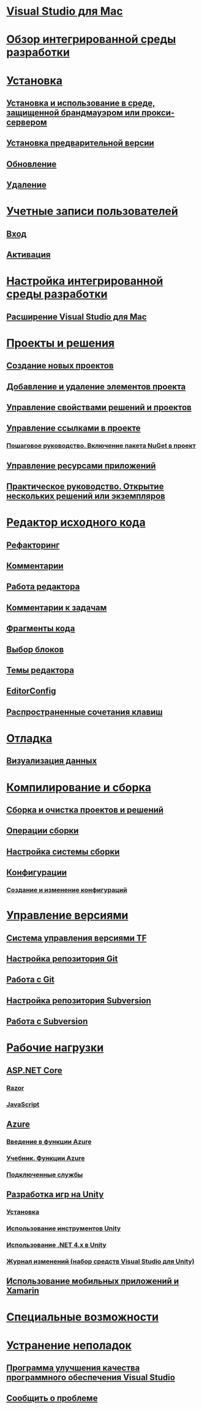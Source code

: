 # [Visual Studio для Mac](/visualstudio/mac/)
# [Обзор интегрированной среды разработки](ide-tour.md)

# [Установка](installation.md)
## [Установка и использование в среде, защищенной брандмауэром или прокси-сервером](/visualstudio/mac/install-behind-a-firewall-or-proxy-server)
## [Установка предварительной версии](/visualstudio/mac/install-preview)
## [Обновление](/visualstudio/mac/update)
## [Удаление](/visualstudio/mac/uninstall)


# [Учетные записи пользователей](/visualstudio/mac/user-accounts)
## [Вход](/visualstudio/mac/signing-in)
## [Активация](/visualstudio/mac/activation)

# [Настройка интегрированной среды разработки](/visualstudio/mac/customizing-the-ide)
## [Расширение Visual Studio для Mac](/visualstudio/mac/extending-visual-studio-mac)


# [Проекты и решения](/visualstudio/mac/projects-and-solutions)
## [Создание новых проектов](/visualstudio/mac/create-new-projects)
## [Добавление и удаление элементов проекта](/visualstudio/mac/add-and-remove-project-items)
## [Управление свойствами решений и проектов](/visualstudio/mac/managing-solutions-and-project-properties)
## [Управление ссылками в проекте](/visualstudio/mac/managing-references-in-a-project)
### [Пошаговое руководство. Включение пакета NuGet в проект](/visualstudio/mac/nuget-walkthrough)
## [Управление ресурсами приложений](/visualstudio/mac/managing-app-resources)
## [Практическое руководство. Открытие нескольких решений или экземпляров](/visualstudio/mac/open-multiple-solutions)

# [Редактор исходного кода](/visualstudio/mac/source-editor)
## [Рефакторинг](/visualstudio/mac/refactoring)
## [Комментарии](/visualstudio/mac/comments)
## [Работа редактора](/visualstudio/mac/editor-behavior)
## [Комментарии к задачам](/visualstudio/mac/task-comments)
## [Фрагменты кода](/visualstudio/mac/snippets)
## [Выбор блоков](/visualstudio/mac/block-selection)
## [Темы редактора](/visualstudio/mac/editor-themes)
## [EditorConfig](/visualstudio/mac/editorconfig)
## [Распространенные сочетания клавиш](/visualstudio/mac/keyboard-shortcuts)

# [Отладка](/visualstudio/mac/debugging)
## [Визуализация данных](/visualstudio/mac/data-visualizations)

# [Компилирование и сборка](/visualstudio/mac/compiling-and-building)
## [Сборка и очистка проектов и решений](/visualstudio/mac/building-and-cleaning-projects-and-solutions)
## [Операции сборки](/visualstudio/mac/build-actions)
## [Настройка системы сборки](/visualstudio/mac/customizing-build-system)
## [Конфигурации](/visualstudio/mac/configurations)
### [Создание и изменение конфигураций](/visualstudio/mac/create-and-edit-configurations)

# [Управление версиями](/visualstudio/mac/version-control)
## [Система управления версиями TF](/visualstudio/mac/tf-version-control)
## [Настройка репозитория Git](/visualstudio/mac/set-up-git-repository)
## [Работа с Git](/visualstudio/mac/working-with-git)
## [Настройка репозитория Subversion](/visualstudio/mac/set-up-subversion-repository)
## [Работа с Subversion](/visualstudio/mac/working-with-subversion)

# [Рабочие нагрузки](/visualstudio/mac/workloads)
## [ASP.NET Core](/visualstudio/mac/asp-net-core)
### [Razor](/visualstudio/mac/razor)
### [JavaScript](/visualstudio/mac/javascript)
## [Azure](/visualstudio/mac/azure-workload)
### [Введение в функции Azure](/visualstudio/mac/azure-functions)
### [Учебник. Функции Azure](/visualstudio/mac/azure-functions-lab)
### [Подключенные службы](/visualstudio/mac/connected-services)
## [Разработка игр на Unity](/visualstudio/mac/unity-tools)
### [Установка](/visualstudio/mac/setup-vsmac-tools-unity)
### [Использование инструментов Unity](/visualstudio/mac/using-vsmac-tools-unity)
### [Использование .NET 4.x в Unity](/visualstudio/mac//visualstudio/cross-platform/unity-scripting-upgrade/?context=visualstudio/mac/context)
### [Журнал изменений (набор средств Visual Studio для Unity)](/visualstudio/mac//visualstudio/cross-platform/change-log-visual-studio-tools-for-unity-mac/?context=visualstudio/mac/context)
## [Использование мобильных приложений и Xamarin](/xamarin/)

# [Специальные возможности](/visualstudio/mac/accessibility)

# [Устранение неполадок](/visualstudio/mac/troubleshooting)
## [Программа улучшения качества программного обеспечения Visual Studio](/visualstudio/mac/visual-studio-experience-improvement-program)
## [Сообщить о проблеме](/visualstudio/mac/report-a-problem)
